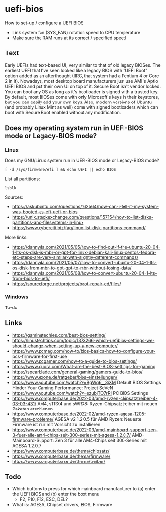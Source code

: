 # uefi-bios
How to set-up / configure a UEFI BIOS

- Link system fan (SYS_FAN) rotation speed to CPU temperature
- Make sure the RAM runs at its correct / specified speed

## Text
Early UEFIs had text-based UI, very similar to that of old legacy BIOSes.
The earliest UEFI that I've seen looked like a legacy BIOS with "UEFI Boot" option added as an afterthought (IIRC, that system had a Pentium 4 or Core 2 in it).
Nowadays, most desktop board manufacturers just use AMI's Aptio UEFI BIOS and put their own UI on top of it.
Secure Boot isn't vendor locked. You can boot any OS as long as it's bootloader is signed with a trusted key. By default, most BIOSes come with only Microsoft's keys in their keystores, but you can easily add your own keys. Also, modern versions of Ubuntu (and probably Linux Mint as well) come with signed bootloaders which can boot with Secure Boot enabled without any modification.

## Does my operating system run in UEFI-BIOS mode or Legacy-BIOS mode?

### Linux
Does my GNU/Linux system run in UEFI-BIOS mode or Legacy-BIOS mode?
```
[ -d /sys/firmware/efi ] && echo UEFI || echo BIOS
```

List all partitions:
```
lsblk
```

Sources:
- https://askubuntu.com/questions/162564/how-can-i-tell-if-my-system-was-booted-as-efi-uefi-or-bios
- https://unix.stackexchange.com/questions/157154/how-to-list-disks-partitions-and-filesystems-in-linux
- https://www.cyberciti.biz/faq/linux-list-disk-partitions-command/

More links:
- https://dannyda.com/2021/05/05/how-to-find-out-if-the-ubuntu-20-04-1-lts-os-disk-is-mbr-or-gpt-for-linux-debian-kali-linux-centos-fedora-etc-steps-are-very-similar-with-slightly-different-commands/
- https://dannyda.com/2021/05/07/how-to-convert-ubuntu-20-04-1-lts-os-disk-from-mbr-to-gpt-gpt-to-mbr-without-losing-data/
- https://dannyda.com/2021/05/08/how-to-convert-ubuntu-20-04-1-lts-from-bios-to-uefi/
- https://sourceforge.net/projects/boot-repair-cd/files/

### Windows
To-do

## Links
- https://gamingtechies.com/best-bios-setting/
- https://linustechtips.com/topic/1373266-which-uefibios-settings-we-should-change-when-setting-up-a-new-computer/
- https://www.pcmag.com/how-to/bios-basics-how-to-configure-your-pcs-firmware-for-first-use
- https://www.pcgamer.com/how-to-a-guide-to-bios-settings/
- https://www.quora.com/What-are-the-best-BIOS-settings-for-gaming
- https://spearblade.com/general-gaming/gamers-guide-to-bios/
- https://www.exone.de/ratgeber/bios-einstellungen/
- https://www.youtube.com/watch?v=BgWq6__3jXM Default BIOS Settings Hinder Your Gaming Performance: Project SeVeN
- https://www.youtube.com/watch?v=ezubjTO7rRI PC BIOS Settings
- https://www.computerbase.de/2022-03/amd-ryzen-chipsatztreiber-4-03-03-431/ AM4, sTRX4 und sWRX8: Ryzen-Chipsatztreiber mit neuen Paketen erschienen
- https://www.computerbase.de/2022-02/amd-ryzen-agesa-1205-firmware-probleme/ AGESA v2 1.2.0.5 für AMD Ryzen: Neueste Firmware ist nur mit Vorsicht zu installieren
- https://www.computerbase.de/2022-03/amd-mainboard-support-zen-3-fuer-alle-am4-chips-seit-300-series-mit-agesa-1.2.0.7/ AMD-Mainboard-Support: Zen 3 für alle AM4-Chips seit 300-Series mit AGESA 1.2.0.7
- https://www.computerbase.de/thema/chipsatz/
- https://www.computerbase.de/thema/firmware/
- https://www.computerbase.de/thema/treiber/

## Todo
- Which buttons to press for which mainboard manufacturer to (a) enter the UEFI BIOS and (b) enter the boot menu
  - F2, F10, F12, ESC, DEL?
- What is: AGESA, Chipset drivers, BIOS, Firmware
